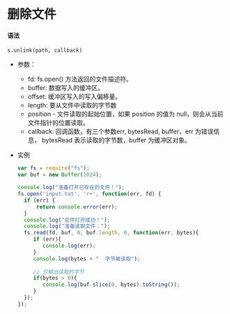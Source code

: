 # 删除文件

#### 语法

`s.unlink(path, callback)`

* 参数：
    * fd: fs.open() 方法返回的文件描述符。
    * buffer: 数据写入的缓冲区。
    * offset: 缓冲区写入的写入偏移量。
    * length: 要从文件中读取的字节数
    * position - 文件读取的起始位置，如果 position 的值为 null，则会从当前文件指针的位置读取。
    * callback: 回调函数，有三个参数err, bytesRead, buffer，err 为错误信息， bytesRead 表示读取的字节数，buffer 为缓冲区对象。
    
* 实例
    ```js
   var fs = require("fs");
   var buf = new Buffer(1024);
   
   console.log("准备打开已存在的文件！");
   fs.open('input.txt', 'r+', function(err, fd) {
      if (err) {
          return console.error(err);
      }
      console.log("文件打开成功！");
      console.log("准备读取文件：");
      fs.read(fd, buf, 0, buf.length, 0, function(err, bytes){
         if (err){
            console.log(err);
         }
         console.log(bytes + "  字节被读取");
         
         // 仅输出读取的字节
         if(bytes > 0){
            console.log(buf.slice(0, bytes).toString());
         }
      });
   });
    ```

